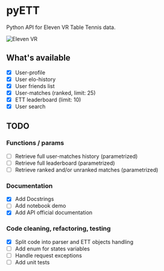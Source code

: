# pyETT
Python API for Eleven VR Table Tennis data.

![Eleven VR](https://cdn.akamai.steamstatic.com/steam/apps/488310/capsule_616x353.jpg)

## What's available

- [x] User-profile
- [x] User elo-history
- [x] User friends list
- [x] User-matches (ranked, limit: 25)
- [x] ETT leaderboard (limit: 10)
- [x] User search

## TODO

### Functions / params

- [ ] Retrieve full user-matches history (parametrized)
- [ ] Retrieve full leaderboard (parametrized)
- [ ] Retrieve ranked and/or unranked matches (parametrized)

### Documentation

- [x] Add Docstrings
- [ ] Add notebook demo
- [x] Add API official documentation

### Code cleaning, refactoring, testing

- [x] Split code into parser and ETT objects handling
- [ ] Add enum for states variables
- [ ] Handle request exceptions
- [ ] Add unit tests
